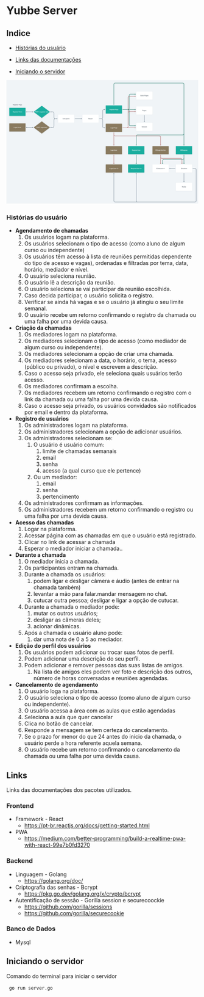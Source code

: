 # Yubbe Server

## Indice

- [Histórias do usuário](#hist%C3%B3rias-do-usu%C3%A1rio)
- [Links das documentações](#links)

- [Iniciando o servidor](#iniciando-o-servidor)



![alt text](https://github.com/GlermS/yubbe-server/blob/master/readme-files/Yubbe%402x.png "Logo Title Text 1")

### Histórias do usuário

- **Agendamento de chamadas**
  1. Os usuários logam na plataforma.
  2. Os usuários selecionam o tipo de acesso (como aluno de algum curso ou independente)
  3. Os usuários têm acesso à lista de reuniões permitidas dependente do tipo de acesso e vagas), ordenadas e filtradas por tema, data, horário, mediador e nível.
  4. O usuário seleciona reunião.
  5. O usuário lê a descrição da reunião.
  6. O usuário seleciona se vai participar da reunião escolhida.
  7. Caso decida participar, o usuário solicita o registro.
  8. Verificar se ainda há vagas e se o usuário já atingiu o seu limite semanal.
  9. O usuário recebe um retorno confirmando o registro da chamada ou uma falha por uma devida causa.
- **Criação da chamadas**
  1. Os mediadores logam na plataforma.
  2. Os mediadores selecionam o tipo de acesso (como mediador de algum curso ou independente).
  3. Os mediadores selecionam a opção de criar uma chamada.
  4. Os mediadores selecionam a data, o horário, o tema, acesso (público ou privado), o nível e escrevem a descrição.
  5. Caso o acesso seja privado, ele seleciona quais usuários terão acesso.
  6. Os mediadores confirmam a escolha.
  7. Os mediadores recebem um retorno confirmando o registro com o link da chamada ou uma falha por uma devida causa.
  8. Caso o acesso seja privado, os usuários convidados são notificados por email e dentro da plataforma.
- **Registro de usuários**
  1. Os administradores logam na plataforma.
  2. Os administradores selecionam a opção de adicionar usuários.
  3. Os administradores selecionam se:
     1. O usuário é usuário comum:
        1. limite de chamadas semanais
        2. email
        3. senha
        4. acesso (a qual curso que ele pertence)
     2. Ou um mediador:
        1. email
        2. senha
        3. pertencimento
  4. Os administradores confirmam as informações.
  5. Os administradores recebem um retorno confirmando o registro ou uma falha por uma devida causa.
- **Acesso das chamadas**
  1. Logar na plataforma.
  2. Acessar página com as chamadas em que o usuário está registrado.
  3. Clicar no link de acessar a chamada 
  4. Esperar o mediador iniciar a chamada..
- **Durante a chamada**
  1. O mediador inicia a chamada.
  2. Os participantes entram na chamada.
  3. Durante a chamada os usuários:
     1. podem ligar e desligar câmera e áudio (antes de entrar na chamada também)
     2. levantar a mão para falar.mandar mensagem no chat.
     3. cutucar outra pessoa; desligar e ligar a opção de cutucar.
  4. Durante a chamada o mediador pode:
     1. mutar os outros usuários;
     2. desligar as câmeras deles;
     3. acionar dinâmicas.
  5. Após a chamada o usuário aluno pode:
     1. dar uma nota de 0 a 5 ao mediador.
- **Edição do perfil dos usuários**
  1. Os usuários podem adicionar ou trocar suas fotos de perfil.
  2. Podem adicionar uma descrição do seu perfil.
  3. Podem adicionar e remover pessoas das suas listas de amigos.
     1. Na lista de amigos eles podem ver foto e descrição dos outros, número de horas conversadas e reuniões agendadas.
- **Cancelamento de agendamento**
  1. O usuário loga na plataforma.
  2. O usuário seleciona o tipo de acesso (como aluno de algum curso ou independente).
  3. O usuário acessa a área com as aulas que estão agendadas
  4. Seleciona a aula que quer cancelar
  5. Clica no botão de cancelar.
  6. Responde a mensagem se tem certeza do cancelamento.
  7. Se o prazo for menor do que 24 antes do início da chamada, o usuário perde a hora referente aquela semana.
  8. O usuário recebe um retorno confirmando o cancelamento da chamada ou uma falha por uma devida causa.

 ## Links

Links das documentações dos pacotes utilizados.

### Frontend

- Framework -  React
  - https://pt-br.reactjs.org/docs/getting-started.html
- PWA
  - https://medium.com/better-programming/build-a-realtime-pwa-with-react-99e7b0fd3270

### Backend

- Linguagem - Golang
  - https://golang.org/doc/
- Criptografia das senhas - Bcrypt
  - https://pkg.go.dev/golang.org/x/crypto/bcrypt
- Autentificação de sessão - Gorilla session e securecoockie
  - https://github.com/gorilla/sessions
  - https://github.com/gorilla/securecookie



### Banco de Dados

- Mysql



## Iniciando o servidor

Comando do terminal para iniciar o servidor

```(golang)
 go run server.go
```





